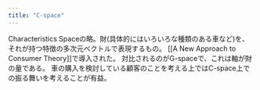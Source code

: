 ```yaml
---
title: "C-space"
---
```


Characteristics Spaceの略。財(具体的にはいろいろな種類のある車など)を、それが持つ特徴の多次元ベクトルで表現するもの。
[[A New Approach to Consumer Theory]]で導入された。
対比されるのがG-spaceで、これは軸が財の量である。
車の購入を検討している顧客のことを考える上ではC-space上での振る舞いを考えることが有益。
